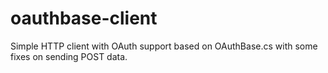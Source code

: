 oauthbase-client
================

Simple HTTP client with OAuth support based on OAuthBase.cs with some fixes on sending POST data.